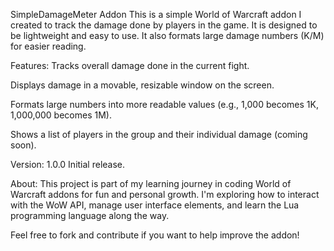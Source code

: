 SimpleDamageMeter Addon
This is a simple World of Warcraft addon I created to track the damage done by players in the game. It is designed to be lightweight and easy to use. It also formats large damage numbers (K/M) for easier reading.

Features:
Tracks overall damage done in the current fight.

Displays damage in a movable, resizable window on the screen.

Formats large numbers into more readable values (e.g., 1,000 becomes 1K, 1,000,000 becomes 1M).

Shows a list of players in the group and their individual damage (coming soon).

Version: 1.0.0
Initial release.

About:
This project is part of my learning journey in coding World of Warcraft addons for fun and personal growth. I'm exploring how to interact with the WoW API, manage user interface elements, and learn the Lua programming language along the way.

Feel free to fork and contribute if you want to help improve the addon!
